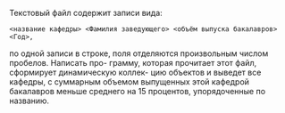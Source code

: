 ﻿Текстовый файл содержит записи вида:

```
<название кафедры> <Фамилия заведующего> <объём выпуска бакалавров> <Год>,
```
по одной записи в строке, поля отделяются произвольным числом пробелов. Написать про-
грамму, которая прочитает этот файл, сформирует динамическую коллек-
цию объектов и выведет все кафедры, с суммарным объемом выпущенных этой кафедрой
бакалавров меньше среднего на 15 процентов, упорядоченные по названию.